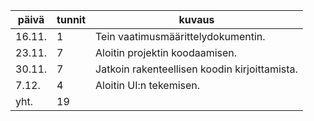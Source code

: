 päivä | tunnit | kuvaus
------ | --- | -------
16.11. | 1 | Tein vaatimusmäärittelydokumentin.
23.11. | 7 | Aloitin projektin koodaamisen.
30.11. | 7 | Jatkoin rakenteellisen koodin kirjoittamista.
7.12.  | 4 | Aloitin UI:n tekemisen.
yht. | 19 |
